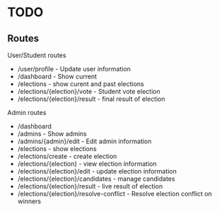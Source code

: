 # TODO

## Routes

User/Student routes

- /user/profile - Update user information
- /dashboard - Show current
- /elections - show curent and past elections
- /elections/{election}/vote - Student vote election
- /elections/{election}/result - final result of election

Admin routes

- /dashboard
- /admins - Show admins
- /admins/{admin}/edit - Edit admin information
- /elections - show elections
- /elections/create - create election
- /elections/{election} - view election information
- /elections/{election}/edit - update election information
- /elections/{election}/candidates - manage candidates
- /elections/{election}/result - live result of election
- /elections/{election}/resolve-conflict - Resolve election conflict on winners
